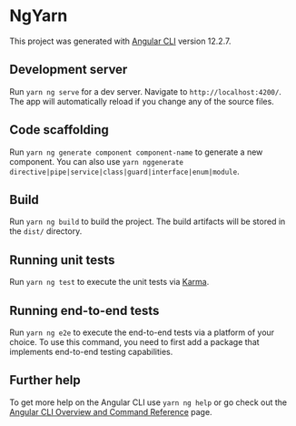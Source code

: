 # NgYarn

This project was generated with [Angular CLI](https://github.com/angular/angular-cli) version 12.2.7.

## Development server

Run `yarn ng serve` for a dev server. Navigate to `http://localhost:4200/`. The app will automatically reload if you change any of the source files.

## Code scaffolding

Run `yarn ng generate component component-name` to generate a new component. You can also use `yarn nggenerate directive|pipe|service|class|guard|interface|enum|module`.

## Build

Run `yarn ng build` to build the project. The build artifacts will be stored in the `dist/` directory.

## Running unit tests

Run `yarn ng test` to execute the unit tests via [Karma](https://karma-runner.github.io).

## Running end-to-end tests

Run `yarn ng e2e` to execute the end-to-end tests via a platform of your choice. To use this command, you need to first add a package that implements end-to-end testing capabilities.

## Further help

To get more help on the Angular CLI use `yarn ng help` or go check out the [Angular CLI Overview and Command Reference](https://angular.io/cli) page.

